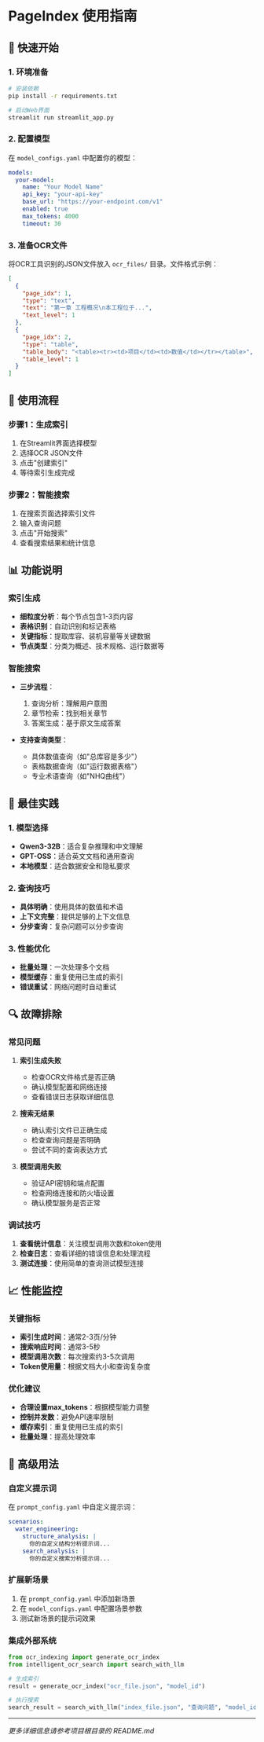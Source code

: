 # PageIndex 使用指南

## 🎯 快速开始

### 1. 环境准备

```bash
# 安装依赖
pip install -r requirements.txt

# 启动Web界面
streamlit run streamlit_app.py
```

### 2. 配置模型

在 `model_configs.yaml` 中配置你的模型：

```yaml
models:
  your-model:
    name: "Your Model Name"
    api_key: "your-api-key"
    base_url: "https://your-endpoint.com/v1"
    enabled: true
    max_tokens: 4000
    timeout: 30
```

### 3. 准备OCR文件

将OCR工具识别的JSON文件放入 `ocr_files/` 目录。文件格式示例：

```json
[
  {
    "page_idx": 1,
    "type": "text",
    "text": "第一章 工程概况\n本工程位于...",
    "text_level": 1
  },
  {
    "page_idx": 2,
    "type": "table",
    "table_body": "<table><tr><td>项目</td><td>数值</td></tr></table>",
    "table_level": 1
  }
]
```

## 🔧 使用流程

### 步骤1：生成索引

1. 在Streamlit界面选择模型
2. 选择OCR JSON文件
3. 点击"创建索引"
4. 等待索引生成完成

### 步骤2：智能搜索

1. 在搜索页面选择索引文件
2. 输入查询问题
3. 点击"开始搜索"
4. 查看搜索结果和统计信息

## 📊 功能说明

### 索引生成

- **细粒度分析**：每个节点包含1-3页内容
- **表格识别**：自动识别和标记表格
- **关键指标**：提取库容、装机容量等关键数据
- **节点类型**：分类为概述、技术规格、运行数据等

### 智能搜索

- **三步流程**：
  1. 查询分析：理解用户意图
  2. 章节检索：找到相关章节
  3. 答案生成：基于原文生成答案

- **支持查询类型**：
  - 具体数值查询（如"总库容是多少"）
  - 表格数据查询（如"运行数据表格"）
  - 专业术语查询（如"NHQ曲线"）

## 🎨 最佳实践

### 1. 模型选择

- **Qwen3-32B**：适合复杂推理和中文理解
- **GPT-OSS**：适合英文文档和通用查询
- **本地模型**：适合数据安全和隐私要求

### 2. 查询技巧

- **具体明确**：使用具体的数值和术语
- **上下文完整**：提供足够的上下文信息
- **分步查询**：复杂问题可以分步查询

### 3. 性能优化

- **批量处理**：一次处理多个文档
- **模型缓存**：重复使用已生成的索引
- **错误重试**：网络问题时自动重试

## 🔍 故障排除

### 常见问题

1. **索引生成失败**
   - 检查OCR文件格式是否正确
   - 确认模型配置和网络连接
   - 查看错误日志获取详细信息

2. **搜索无结果**
   - 确认索引文件已正确生成
   - 检查查询问题是否明确
   - 尝试不同的查询表达方式

3. **模型调用失败**
   - 验证API密钥和端点配置
   - 检查网络连接和防火墙设置
   - 确认模型服务是否正常

### 调试技巧

1. **查看统计信息**：关注模型调用次数和token使用
2. **检查日志**：查看详细的错误信息和处理流程
3. **测试连接**：使用简单的查询测试模型连接

## 📈 性能监控

### 关键指标

- **索引生成时间**：通常2-3页/分钟
- **搜索响应时间**：通常3-5秒
- **模型调用次数**：每次搜索约3-5次调用
- **Token使用量**：根据文档大小和查询复杂度

### 优化建议

- **合理设置max_tokens**：根据模型能力调整
- **控制并发数**：避免API速率限制
- **缓存索引**：重复使用已生成的索引
- **批量处理**：提高处理效率

## 🚀 高级用法

### 自定义提示词

在 `prompt_config.yaml` 中自定义提示词：

```yaml
scenarios:
  water_engineering:
    structure_analysis: |
      你的自定义结构分析提示词...
    search_analysis: |
      你的自定义搜索分析提示词...
```

### 扩展新场景

1. 在 `prompt_config.yaml` 中添加新场景
2. 在 `model_configs.yaml` 中配置场景参数
3. 测试新场景的提示词效果

### 集成外部系统

```python
from ocr_indexing import generate_ocr_index
from intelligent_ocr_search import search_with_llm

# 生成索引
result = generate_ocr_index("ocr_file.json", "model_id")

# 执行搜索
search_result = search_with_llm("index_file.json", "查询问题", "model_id")
```

---

*更多详细信息请参考项目根目录的 README.md*
